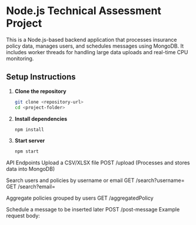 # Node.js Technical Assessment Project

This is a Node.js-based backend application that processes insurance policy data, manages users, and schedules messages using MongoDB. It includes worker threads for handling large data uploads and real-time CPU monitoring.

## Setup Instructions

1. **Clone the repository**
   ```sh
   git clone <repository-url>
   cd <project-folder>
   ```
2. **Install dependencies**
   ```sh
   npm install
   ```
3. **Start server**
   ```sh
   npm start
   ```

API Endpoints
Upload a CSV/XLSX file
POST /upload (Processes and stores data into MongoDB)

Search users and policies by username or email
GET /search?username=<name>
GET /search?email=<email>

Aggregate policies grouped by users
GET /aggregatedPolicy

Schedule a message to be inserted later
POST /post-message
Example request body:
